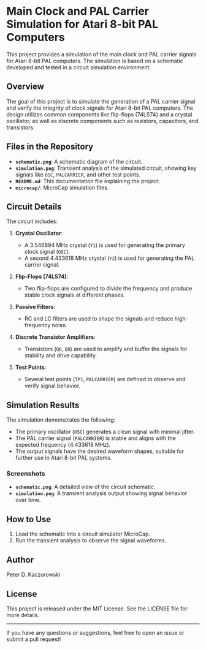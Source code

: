 # Main Clock and PAL Carrier Simulation for Atari 8-bit PAL Computers

This project provides a simulation of the main clock and PAL carrier signals for Atari 8-bit PAL computers. The simulation is based on a schematic developed and tested in a circuit simulation environment.

## Overview

The goal of this project is to simulate the generation of a PAL carrier signal and verify the integrity of clock signals for Atari 8-bit PAL computers. The design utilizes common components like flip-flops (74LS74) and a crystal oscillator, as well as discrete components such as resistors, capacitors, and transistors.

## Files in the Repository

- **`schematic.png`**: A schematic diagram of the circuit.
- **`simulation.png`**: Transient analysis of the simulated circuit, showing key signals like `OSC`, `PALCARRIER`, and other test points.
- **`README.md`**: This documentation file explaining the project.
- **`microcap/`**: MicroCap simulation files.

## Circuit Details

The circuit includes:

1. **Crystal Oscillator**:
   - A 3.546894 MHz crystal (`Y1`) is used for generating the primary clock signal (`OSC`).
   - A second 4.433618 MHz crystal (`Y2`) is used for generating the PAL carrier signal.

2. **Flip-Flops (74LS74)**:
   - Two flip-flops are configured to divide the frequency and produce stable clock signals at different phases.

3. **Passive Filters**:
   - RC and LC filters are used to shape the signals and reduce high-frequency noise.

4. **Discrete Transistor Amplifiers**:
   - Transistors (`Q6`, `Q8`) are used to amplify and buffer the signals for stability and drive capability.

5. **Test Points**:
   - Several test points (`TP1`, `PALCARRIER`) are defined to observe and verify signal behavior.

## Simulation Results

The simulation demonstrates the following:

- The primary oscillator (`OSC`) generates a clean signal with minimal jitter.
- The PAL carrier signal (`PALCARRIER`) is stable and aligns with the expected frequency (4.433618 MHz).
- The output signals have the desired waveform shapes, suitable for further use in Atari 8-bit PAL systems.

### Screenshots

- **`schematic.png`**: A detailed view of the circuit schematic.
- **`simulation.png`**: A transient analysis output showing signal behavior over time.

## How to Use

1. Load the schematic into a circuit simulator MicroCap.
2. Run the transient analysis to observe the signal waveforms.

## Author

Peter D. Kaczorowski

## License

This project is released under the MIT License. See the LICENSE file for more details.

---

If you have any questions or suggestions, feel free to open an issue or submit a pull request!

